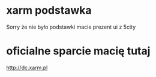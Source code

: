 # xarm podstawka
Sorry że nie było podstawki macie prezent ui z 5city 
# oficialne sparcie macię tutaj 

http://dc.xarm.pl